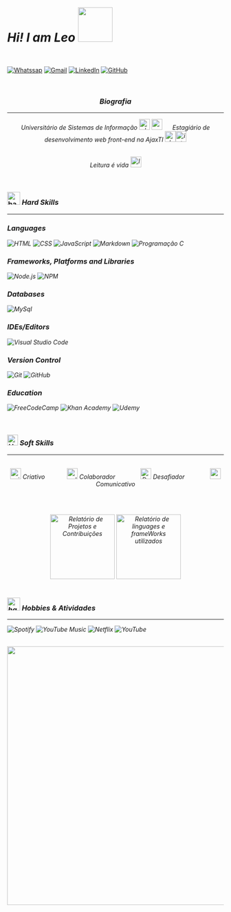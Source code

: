 <h1><i><strong> Hi! I am Leo <img src="https://user-images.githubusercontent.com/81859569/147949356-ab5456a9-ba8e-408e-8a96-2c7f0da854fb.png" width=80em/></strong></i></h1>
<br>

[![Whatssap](https://img.shields.io/badge/WhatsApp-25D366?style=for-the-badge&logo=whatsapp&logoColor=white)](https://api.whatsapp.com/send?phone=5585985676200&text=Prazer%2C%20sou%20o%20Leonardo.%20%20Universit%C3%A1rio%20de%20sistemas%20de%20informa%C3%A7%C3%A3o%20e%20estagi%C3%A1rio%20de%20desenvolvimento%20web%20front-end%20na%20AjaxTI.%20Como%20posso%20lhe%20ajudar%3F%20)
[![Gmail](https://img.shields.io/badge/Gmail-D14836?style=for-the-badge&logo=gmail&logoColor=white)](mailto:araujoleonardo310@gmail.com) [![LinkedIn](https://img.shields.io/badge/LinkedIn-0077B5?style=for-the-badge&logo=linkedin&logoColor=white)](https://www.linkedin.com/in/leonardoaraujo310/) [![GitHub](https://img.shields.io/badge/GitHub-100000?style=for-the-badge&logo=github&logoColor=white)](https://github.com/araujoleonardo310)

<br>

<div align=center>
    <h3><i><strong>Biografia</strong></i></h3><hr>
</div>
<div align=center>
    <i><span>Universitário de Sistemas de Informação <img src="https://i.imgur.com/RnxPlAo.png" height=25em alt="abajur"> <img src="https://i.imgur.com/ZylEkDh.png" height=25em alt="gerenciamento de dados"></span>&nbsp;&nbsp;&nbsp;&nbsp;&nbsp;
    <span>Estagiário de desenvolvimento web front-end na AjaxTI <img src="https://i.imgur.com/7RDi7Ox.png" height=25em alt="desenvolvedor trabalhando"><img src="https://i.imgur.com/vBUxGuu.png" height=25em alt="internet"></span>
    <br><br>
    <p>Leitura é vida <img src="https://i.imgur.com/qgcu1zG.png" height=25em alt="lendo livro"></p></i>
</div>

<br>

<h3 align=left><img src="https://image.flaticon.com/icons/png/512/2942/2942789.png" height=30em alt="habilidades técnicas"> <i>Hard Skills<i></h3><hr>
    
### Languages
![HTML](https://img.shields.io/badge/HTML5-E34F26?style=for-the-badge&logo=html5&logoColor=white)
![CSS](https://img.shields.io/badge/CSS3-1572B6?style=for-the-badge&logo=css3&logoColor=white)
![JavaScript](https://img.shields.io/badge/JavaScript-323330?style=for-the-badge&logo=javascript&logoColor=F7DF1E)
![Markdown](https://img.shields.io/badge/Markdown-000000?style=for-the-badge&logo=markdown&logoColor=white)
![Programação C](https://img.shields.io/badge/C-00599C?style=for-the-badge&logo=c&logoColor=white)


### Frameworks, Platforms and Libraries
![Node.js](https://img.shields.io/badge/Node.js-43853D?style=for-the-badge&logo=node.js&logoColor=white) ![NPM](https://img.shields.io/badge/NPM-%23000000.svg?style=for-the-badge&logo=npm&logoColor=white)
    
### Databases
![MySql](https://img.shields.io/badge/MySQL-00000F?style=for-the-badge&logo=mysql&logoColor=white)    
    
### IDEs/Editors
![Visual Studio Code](https://img.shields.io/badge/Visual%20Studio%20Code-0078d7.svg?style=for-the-badge&logo=visual-studio-code&logoColor=white)

### Version Control
![Git](https://img.shields.io/badge/git-%23F05033.svg?style=for-the-badge&logo=git&logoColor=white)
![GitHub](https://img.shields.io/badge/github-%23121011.svg?style=for-the-badge&logo=github&logoColor=white)
    
### Education 
![FreeCodeCamp](https://img.shields.io/badge/Freecodecamp-%23123.svg?&style=for-the-badge&logo=freecodecamp&logoColor=green)
![Khan Academy](https://img.shields.io/badge/KhanAcademy-%2314BF96.svg?style=for-the-badge&logo=KhanAcademy&logoColor=white)
![Udemy](https://img.shields.io/badge/Udemy-A435F0?style=for-the-badge&logo=Udemy&logoColor=white)
    
    
<br/>

<h3><img src="https://image.flaticon.com/icons/png/512/273/273573.png" height=25em alt="Habilidades Comportamentais"> <i>Soft Skills</i></h3><hr>

<br>

<div align="center">
    <img src="https://i.imgur.com/msOS3qe.png" height=25em alt="criatividade"> Criativo 
    &nbsp;&nbsp;&nbsp;&nbsp;&nbsp;&nbsp;&nbsp;&nbsp;&nbsp;&nbsp;&nbsp;	
    <img src="https://i.imgur.com/4V9Uap5.png" height=25em alt="colaborador"> Colaborador 
    &nbsp;&nbsp;&nbsp;&nbsp;&nbsp;&nbsp;&nbsp;&nbsp;&nbsp;&nbsp;&nbsp;&nbsp;&nbsp; 
    <img src="https://i.imgur.com/xBBhi4P.png" height=25em alt="Desafiador"> Desafiador
    &nbsp;&nbsp;&nbsp;&nbsp;&nbsp;&nbsp;&nbsp;&nbsp;&nbsp;&nbsp;&nbsp;&nbsp;&nbsp;
    <img src="https://i.imgur.com/wntzPXm.png" height=25em alt="comunicativo"> Comunicativo 
</div>

<br><br>


<div align=center>
    <img src="https://github-readme-stats.vercel.app/api?username=araujoleonardo310&theme=dark&show_icons=true" height="150em" alt="Relatório de Projetos e Contribuições">
    <img src="https://github-readme-stats.vercel.app/api/top-langs/?username=araujoleonardo310&layout=compact" height="150em" alt="Relatório de linguages e frameWorks utilizados">
</div>

<br>

<h3 align=left><img src="https://cdn.icon-icons.com/icons2/2331/PNG/512/hobbies_hobby_activity_lifestyle_free_time_icon_142248.png" height=30em alt="habilidades técnicas"> <i>Hobbies & Atividades<i></h3><hr>

![Spotify](https://img.shields.io/badge/Spotify-1ED760?&style=for-the-badge&logo=spotify&logoColor=white)
![YouTube Music](https://img.shields.io/badge/YouTube_Music-FF0000?style=for-the-badge&logo=youtube-music&logoColor=white)
![Netflix](https://img.shields.io/badge/Netflix-E50914?style=for-the-badge&logo=netflix&logoColor=white)
![YouTube](https://img.shields.io/badge/YouTube-FF0000?style=for-the-badge&logo=youtube&logoColor=white)

<br>

<div align="center">
<img  width="600" src="https://blog.cloudlayer.io/content/images/2020/12/coding-freak.gif">
</div>
